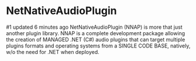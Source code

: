 # NetNativeAudioPlugin
 #1 updated 6 minutes ago NetNativeAudioPlugin (NNAP) is more that just another plugin library. NNAP is a complete development package allowing the creation of MANAGED .NET (C#) audio plugins that can target multiple plugins formats and operating systems from a SINGLE CODE BASE, natively, w/o the need for .NET when deployed.
